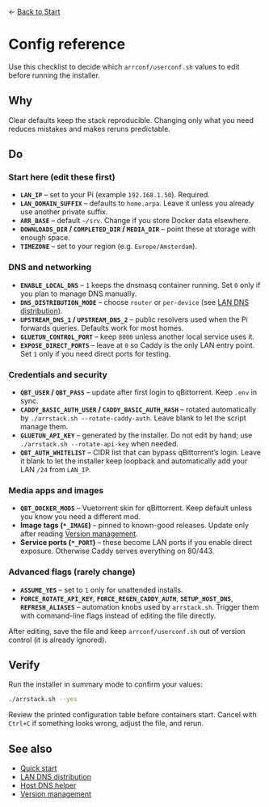 ← [Back to Start](../README.md)

# Config reference

Use this checklist to decide which `arrconf/userconf.sh` values to edit before running the installer.

## Why
Clear defaults keep the stack reproducible. Changing only what you need reduces mistakes and makes reruns predictable.

## Do
### Start here (edit these first)
- **`LAN_IP`** – set to your Pi (example `192.168.1.50`). Required.
- **`LAN_DOMAIN_SUFFIX`** – defaults to `home.arpa`. Leave it unless you already use another private suffix.
- **`ARR_BASE`** – default `~/srv`. Change if you store Docker data elsewhere.
- **`DOWNLOADS_DIR` / `COMPLETED_DIR` / `MEDIA_DIR`** – point these at storage with enough space.
- **`TIMEZONE`** – set to your region (e.g. `Europe/Amsterdam`).

### DNS and networking
- **`ENABLE_LOCAL_DNS`** – `1` keeps the dnsmasq container running. Set `0` only if you plan to manage DNS manually.
- **`DNS_DISTRIBUTION_MODE`** – choose `router` or `per-device` (see [LAN DNS distribution](lan-dns.md)).
- **`UPSTREAM_DNS_1` / `UPSTREAM_DNS_2`** – public resolvers used when the Pi forwards queries. Defaults work for most homes.
- **`GLUETUN_CONTROL_PORT`** – keep `8000` unless another local service uses it.
- **`EXPOSE_DIRECT_PORTS`** – leave at `0` so Caddy is the only LAN entry point. Set `1` only if you need direct ports for testing.

### Credentials and security
- **`QBT_USER` / `QBT_PASS`** – update after first login to qBittorrent. Keep `.env` in sync.
- **`CADDY_BASIC_AUTH_USER` / `CADDY_BASIC_AUTH_HASH`** – rotated automatically by `./arrstack.sh --rotate-caddy-auth`. Leave blank to let the script manage them.
- **`GLUETUN_API_KEY`** – generated by the installer. Do not edit by hand; use `./arrstack.sh --rotate-api-key` when needed.
- **`QBT_AUTH_WHITELIST`** – CIDR list that can bypass qBittorrent’s login. Leave it blank to let the installer keep loopback and
  automatically add your LAN `/24` from `LAN_IP`.

### Media apps and images
- **`QBT_DOCKER_MODS`** – Vuetorrent skin for qBittorrent. Keep default unless you know you need a different mod.
- **Image tags (`*_IMAGE`)** – pinned to known-good releases. Update only after reading [Version management](VERSION_MANAGEMENT.md).
- **Service ports (`*_PORT`)** – these become LAN ports if you enable direct exposure. Otherwise Caddy serves everything on 80/443.

### Advanced flags (rarely change)
- **`ASSUME_YES`** – set to `1` only for unattended installs.
- **`FORCE_ROTATE_API_KEY`**, **`FORCE_REGEN_CADDY_AUTH`**, **`SETUP_HOST_DNS`**, **`REFRESH_ALIASES`** – automation knobs used by `arrstack.sh`. Trigger them with command-line flags instead of editing the file directly.

After editing, save the file and keep `arrconf/userconf.sh` out of version control (it is already ignored).

## Verify
Run the installer in summary mode to confirm your values:
```bash
./arrstack.sh --yes
```
Review the printed configuration table before containers start. Cancel with `Ctrl+C` if something looks wrong, adjust the file, and rerun.

## See also
- [Quick start](../README.md)
- [LAN DNS distribution](lan-dns.md)
- [Host DNS helper](host-dns-helper.md)
- [Version management](VERSION_MANAGEMENT.md)
